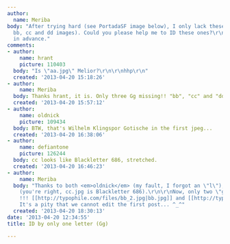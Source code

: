 ```yaml
---
author:
  name: Meriba
body: "After trying hard (see PortadaSF image below), I only lack these letters (aa,
  bb, cc and dd images). Could you please help me to ID these ones?\r\n\r\nThanks
  in advance."
comments:
- author:
    name: hrant
    picture: 110403
  body: "Is \"aa.jpg\" Melior?\r\n\r\nhhp\r\n"
  created: '2013-04-20 15:18:26'
- author:
    name: Meriba
  body: Thanks hrant, it is. Only three Gg missing!! "bb", "cc" and "dd" ^_^
  created: '2013-04-20 15:57:12'
- author:
    name: oldnick
    picture: 109434
  body: BTW, that's Wilhelm Klingspor Gotische in the first jpeg...
  created: '2013-04-20 16:38:06'
- author:
    name: defiantone
    picture: 126244
  body: cc looks like Blackletter 686, stretched.
  created: '2013-04-20 16:46:23'
- author:
    name: Meriba
  body: "Thanks to both <em>oldnick</em> (my fault, I forgot an \"l\"), and <em>defiantone</em>
    (you're right, cc.jpg is Blackletter 686).\r\n\r\nNow, only two \"g\" missing
    !!! [[http://typophile.com/files/bb_2.jpg|bb.jpg]] and [[http://typophile.com/files/dd_1.jpg|dd.jpg]]\r\n\r\nPS:
    It's a pity that we cannot edit the first post... ^_^"
  created: '2013-04-20 18:30:13'
date: '2013-04-20 12:34:55'
title: ID by only one letter (Gg)

---
```

